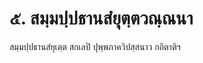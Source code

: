<h1>๕. สมฺมปฺปธานสํยุตฺตวณฺณนา</h1>
<p> สมฺมปฺปธานสํยุเตฺต   สกเลปิ ปุพฺพภาควิปสฺสนาว กถิตาติฯ</p>

</p>





